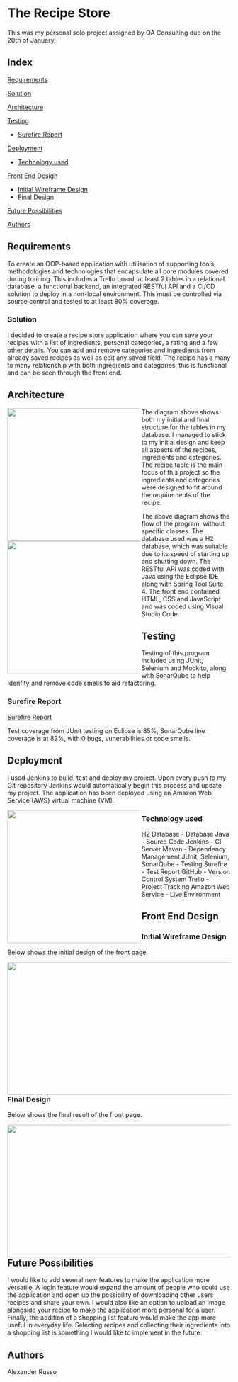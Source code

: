 # The  Recipe Store

This was my personal solo project assigned by QA Consulting due on the 20th of January.

## Index

[Requirements](#requirements)

[Solution](#solution)

[Architecture](#architecture)

[Testing](#testing)
* [Surefire Report](#surefire)

[Deployment](#deployment)
* [Technology used](#technology)
    
[Front End Design](#frontend)
* [Initial Wireframe Design](#wireframe)
* [Final Design](#final)

[Future Possibilities](#future)

[Authors](#author)

<a name="requirements"></a>
## Requirements

To create an OOP-based application with utilisation of supporting tools, methodologies and technologies that encapsulate all core modules covered during training. This includes a Trello board, at least 2 tables in a relational database, a functional backend, an integrated RESTful API and a CI/CD solution to deploy in a non-local environment. This must be controlled via source control and tested to at least 80% coverage.

<a name="solution"></a>
### Solution

I decided to create a recipe store application where you can save your recipes with a list of ingredients, personal categories, a rating and a few other details. You can add and remove categories and ingredients from already saved recipes as well as edit any saved field.
The recipe has a many to many relationship with both ingredients and categories, this is functional and can be seen through the front end.

<a name="architecture"></a>
## Architecture

<img align="left" width ="300" height = "300" src="http://https://github.com/Alex-creating/Project-1-Recipe-Store-/tree/devBranch/Documents/database.png">

The diagram above shows both my initial and final structure for the tables in my database. I managed to stick to my initial design and keep all aspects of the recipes, ingredients and categories. The recipe table is the main focus of this project so the ingredients and categories were designed to fit around the requirements of the recipe.

<img align="left" width ="300" height = "300" src="http://https://github.com/Alex-creating/Project-1-Recipe-Store-/tree/devBranch/Documents/Structure.png">

The above diagram shows the flow of the program, without specific classes. The database used was a H2 database, which was suitable due to its speed of starting up and shutting down. The RESTful API was coded with Java using the Eclipse IDE along with Spring Tool Suite 4. The front end contained HTML, CSS and JavaScript and was coded using Visual Studio Code.

<a name="testing"></a>
## Testing

Testing of this program included using JUnit, Selenium and Mockito, along with SonarQube to help idenfity and remove code smells to aid refactoring.

<a name="surefire"></a>
### Surefire Report

[Surefire Report](http://https://github.com/Alex-creating/Project-1-Recipe-Store-/tree/devBranch/Documents/surefire-report.html)

Test coverage from JUnit testing on Eclipse is 85%, SonarQube line coverage is at 82%, with 0 bugs, vunerabilities or code smells.

<a name="deployment"></a>
## Deployment 

I used Jenkins to build, test and deploy my project. Upon every push to my Git repository Jenkins would automatically begin this process and update my project. The application has been deployed using an Amazon Web Service (AWS) virtual machine (VM).

<img align="left" width ="300" height = "300" src="https://imgur.com/a/VvfwC3Q">

<a name="technology"></a>
### Technology used

H2 Database - Database
Java - Source Code
Jenkins - CI Server
Maven - Dependency Management
JUnit, Selenium, SonarQube - Testing
Surefire - Test Report
GitHub - Version Control System
Trello - Project Tracking
Amazon Web Service - Live Environment

<a name="frontend"></a>
## Front End Design

<a name="wireframe"></a>
### Initial Wireframe Design

Below shows the initial design of the front page.

<img align="left" width ="700" height = "300" src="http://https://github.com/Alex-creating/Project-1-Recipe-Store-/tree/devBranch/Documents/Wireframe.png">

<a name="final"></a>
### FInal Design

Below shows the final result of the front page.

<img align="left" width ="700" height = "300" src="http://https://github.com/Alex-creating/Project-1-Recipe-Store-/tree/devBranch/Documents/FrontPage.png">

<a name="future"></a>
## Future Possibilities

I would like to add several new features to make the application more versatile. A login feature would expand the amount of people who could use the application and open up the possibility of downloading other users recipes and share your own.
I would also like an option to upload an image alongside your recipe to make the application more personal for a user.
Finally, the addition of a shopping list feature would make the app more useful in everyday life. Selecting recipes and collecting their ingredients into a shopping list is something I would like to implement in the future.

<a name="author"></a>
## Authors
Alexander Russo



